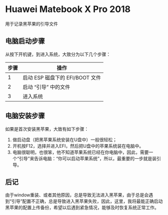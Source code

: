 # Huawei Matebook X Pro 2018

用于记录黑苹果的引导文件


## 电脑启动步骤

从按下开机键，到进入系统，大致分为以下几个步骤：

| 步骤 | 操作                            |
| ---- | ------------------------------- |
| 1    | 启动 ESP 磁盘下的 EFI/BOOT 文件 |
| 2    | 启动 “引导” 中的文件         |
| 3    | 进入系统                        |


## 电脑安装步骤

如果是首次安装黑苹果，大致有如下步骤：

1. 做启动盘（把黑苹果系统安装在U盘中）一般很轻松；
2. 开机按F12，选择并进入EFI，然后把U盘中的苹果系统装在电脑中。
3. 电脑很聪明，也很笨，他不知道苹果系统已经在你电脑中，因此，需要一个“引导”来告诉电脑：“你可以启动苹果系统”，所以，最重要的一步就是装引导。


## 后记

由于window重装、或者其他原因，总是导致无法进入黑苹果，由于总是会遇到“引导”配置不正确，总是导致进入黑苹果失败，因此，这里，我将最能正确启动黑苹果的配置上传备份，希望以后遇到紧急情况，能够及时恢复系统正常工作。
